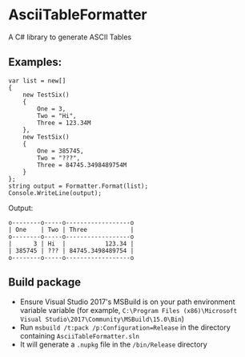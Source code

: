 # AsciiTableFormatter
A  C# library to generate ASCII Tables

## Examples:

```
var list = new[]
{
    new TestSix()
    {
        One = 3,
        Two = "Hi",
        Three = 123.34M
    },
    new TestSix()
    {
        One = 385745,
        Two = "???",
        Three = 84745.3498489754M
    }
};
string output = Formatter.Format(list);
Console.WriteLine(output);
```

Output:
```
o--------o-----o------------------o
| One    | Two | Three            |
o--------o-----o------------------o
|      3 | Hi  |           123.34 |
| 385745 | ??? | 84745.3498489754 |
o--------o-----o------------------o
```

## Build package

* Ensure Visual Studio 2017's MSBuild is on your path environment variable variable (for example, `C:\Program Files (x86)\Microsoft Visual Studio\2017\Community\MSBuild\15.0\Bin`)
* Run `msbuild /t:pack /p:Configuration=Release` in the directory containing `AsciiTableFormatter.sln`
* It will generate a `.nupkg` file in the `/bin/Release` directory
